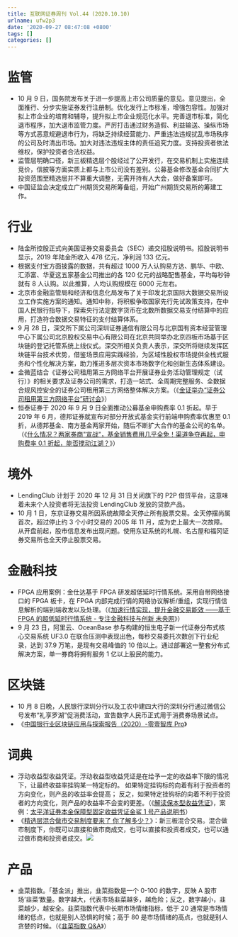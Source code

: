 ```yaml
---
title: 互联网证券周刊 Vol.44 (2020.10.10)
urlname: ufw2p3
date: '2020-09-27 08:47:08 +0800'
tags: []
categories: []
---
```


# 监管

- 10 月 9 日，国务院发布关于进一步提高上市公司质量的意见。意见提出，全面推行、分步实施证券发行注册制。优化发行上市标准，增强包容性。加强对拟上市企业的培育和辅导，提升拟上市企业规范化水平。完善退市标准，简化退市程序，加大退市监管力度。严厉打击通过财务造假、利益输送、操纵市场等方式恶意规避退市行为，将缺乏持续经营能力、严重违法违规扰乱市场秩序的公司及时清出市场。加大对违法违规主体的责任追究力度。支持投资者依法维权，保护投资者合法权益。
- 监管层明确口径，新三板精选层个股经过了公开发行，在交易机制上实施连续竞价，信披等方面实质上都与上市公司没有差别。公募基金修改基金合同扩大投资范围至精选层并不算重大调整，无需开持有人大会，做好备案即可。
- 中国证监会决定成立广州期货交易所筹备组，开始广州期货交易所的筹建工作。

# 行业

- 陆金所控股正式向美国证券交易委员会（SEC）递交招股说明书。招股说明书显示，2019 年陆金所收入 478 亿元，净利润 133 亿元。
- 根据支付宝方面披露的数据，共有超过 1000 万人认购易方达、鹏华、中欧、汇添富、华夏这五家基金公司推出的各 120 亿元的战略配售基金，平均每秒钟就有 8 人认购。以此推算，人均认购规模在 6000 元左右。
- 北京市金融监管局和经济和信息化局发布了关于印发北京国际大数据交易所设立工作实施方案的通知。通知中称，将积极争取国家先行先试政策支持，在中国人民银行指导下，探索央行法定数字货币在北数所数据交易支付结算中的应用，打造符合数据交易特征的支付结算体系。
- 9 月 28 日，深交所下属公司深圳证券通信有限公司与北京国有资本经营管理中心下属公司北京股权交易中心有限公司在北京共同举办北京四板市场基于区块链的登记托管系统上线仪式。深交所相关负责人表示，深交所将继续发挥区块链平台技术优势，借鉴场景应用实践经验，为区域性股权市场提供全栈式服务和个性化解决方案，助力推进多层次资本市场数字化和创新生态体系建设。
- 金微蓝结合《证券公司租用第三方网络平台开展证券业务活动管理规定（试行）》的相关要求及证券公司的需求，打造一站式、全周期完整服务、全数据合规风控安全的证券公司租用第三方网络整体解决方案。（《[金证举办“证券公司租用第三方网络平台”研讨会](http://www.szkingdom.com/publisher/News_Company/ContentDetail-31807.html)》）
- 恒泰证券于 2020 年 9 月 9 日全面推动公募基金申购费率 0.1 折起。早于 2019 年 6 月，德邦证券就宣布对部分开放式基金实行前端申购费率优惠至 0.1 折，从德邦基金、南方基金两家开始，随后不断扩大合作的基金公司的名单。（《[什么情况？两家券商"宣战"，基金销售费用几乎全免！渠道争夺再起，申购费率 0.1 折起，能否搅动江湖？](https://mp.weixin.qq.com/s?__biz=MzA3NjM5MjIwOQ==∣=2651847945&idx=1&sn=2ba0ab86b6019b508749b320a509a376&chksm=849aaf77b3ed2661ef2e702fe53ce3f39ec36f13fd50336c95e3553edeae4987ad134da02fe1&scene=126&sessionid=1601544526)》）

# 境外

- LendingClub 计划于 2020 年 12 月 31 日关闭旗下的 P2P 借贷平台，这意味着未来个人投资者将无法投资 LendingClub 发放的贷款产品。
- 10 月 1 日，东京证券交易所因系统故障全天停止所有股票交易。全天停摆尚属首次，超过停止约 3 个小时交易的 2005 年 11 月，成为史上最大一次故障。从开盘前起，股市信息发布出现问题。使用东证系统的札幌、名古屋和福冈证券交易所也全天停止股票交易。

# 金融科技

- FPGA 应用案例：金仕达基于 FPGA 研发超低延时行情系统。采用自带网络接口的 FPGA 板卡，在 FPGA 内部完成行情的网络协议解析/重组，实现行情信息解析的端到端收发以及处理。（《[加速行情实现，提升金融交易能效 ——基于 FPGA 的超低延时行情系统 - 专注金融科技与创新 未央网](https://www.weiyangx.com/371491.html)》）
- 9 月 23 日，阿里云、OceanBase 参与构建的恒生电子新一代证券分布式核心交易系统 UF3.0 在联合压测中表现出色，每秒交易委托次数创下行业纪录，达到 37.9 万笔，是现有交易峰值的 10 倍以上。通过部署这一整套分布式解决方案，单一券商将拥有服务 1 亿以上股民的能力。

# 区块链

- 10 月 8 日晚，人民银行深圳分行以及工农中建四大行的深圳分行通过微信公号发布“礼享罗湖”促消费活动，宣告数字人民币正式用于消费券场景试点。
- 《[中国银行业区块链应用与探索报告（2020）-零壹智库 Pro](https://www.01caijing.com/article/263778.htm)》

# 词典

- 浮动收益型收益凭证。浮动收益型收益凭证是在给予一定的收益率下限的情况下，让最终收益率挂钩某一特定标的。 如果特定挂钩标的向着有利于投资者的方向变化，则产品的收益率会提高； 反之，如果特定挂钩标的向着不利于投资者的方向变化，则产品的收益率不会变的更差。（《[解读保本型收益凭证](https://mp.weixin.qq.com/s/JyfR5xvtRymECchBR4IPVQ)》，案例：[太平洋证券本金保障型固定收益凭证金鲨 1 号产品说明书](https://www.tpyzq.com/upload/20160809161116516.pdf)）
- 《[精选层混合做市交易制度要来了 你了解多少？](https://finance.sina.com.cn/spread/thirdmarket/2020-08-04/doc-iivhvpwx9204267.shtml)》：新三板混合交易。混合做市制度下，你既可以直接和做市商成交，也可以直接和投资者成交，也可以通过做市商和投资者成交。![](https://cdn.nlark.com/yuque/0/2020/png/147312/1602217616621-8897df3e-3539-494b-90ff-af021103c367.png#align=left&display=inline&height=284&margin=%5Bobject%20Object%5D&originHeight=568&originWidth=864&size=0&status=done&style=stroke&width=432)

# 产品

- 韭菜指数。「基金派」推出，韭菜指数是一个 0-100 的数字，反映 A 股市场’韭菜‘数量。数字越大，代表市场韭菜越多，越危险；反之，数字越小，韭菜越少，越安全。韭菜指数代表中长期市场情绪指标，低于 20 通常是市场情绪的低点，也就是别人恐惧的时候；高于 80 是市场情绪的高点，也就是别人贪婪的时候。（《[韭菜指数 Q&A](https://mp.weixin.qq.com/s/znhqKabQCFh2Z55G8iPk8w)》）
